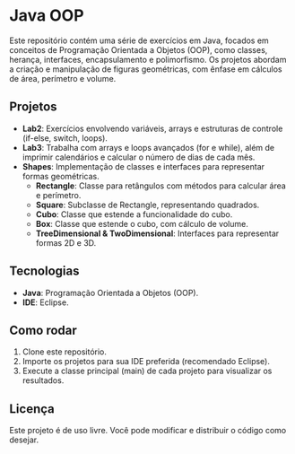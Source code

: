 # Java OOP 

Este repositório contém uma série de exercícios em Java, focados em conceitos de Programação Orientada a Objetos (OOP), como classes, herança, interfaces, encapsulamento e polimorfismo. Os projetos abordam a criação e manipulação de figuras geométricas, com ênfase em cálculos de área, perímetro e volume.

## Projetos

- **Lab2**: Exercícios envolvendo variáveis, arrays e estruturas de controle (if-else, switch, loops). 
- **Lab3**: Trabalha com arrays e loops avançados (for e while), além de imprimir calendários e calcular o número de dias de cada mês.
- **Shapes**: Implementação de classes e interfaces para representar formas geométricas. 
  - **Rectangle**: Classe para retângulos com métodos para calcular área e perímetro.
  - **Square**: Subclasse de Rectangle, representando quadrados.
  - **Cubo**: Classe que estende a funcionalidade do cubo.
  - **Box**: Classe que estende o cubo, com cálculo de volume.
  - **TreeDimensional & TwoDimensional**: Interfaces para representar formas 2D e 3D.

## Tecnologias

- **Java**: Programação Orientada a Objetos (OOP).
- **IDE**: Eclipse.

## Como rodar

1. Clone este repositório.
2. Importe os projetos para sua IDE preferida (recomendado Eclipse).
3. Execute a classe principal (main) de cada projeto para visualizar os resultados.

## Licença

Este projeto é de uso livre. Você pode modificar e distribuir o código como desejar.
